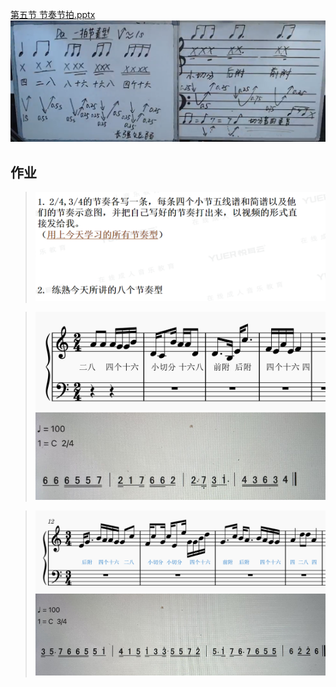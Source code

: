 [第五节 节奏节拍.pptx](https://www.yuque.com/attachments/yuque/0/2022/pptx/12393765/1661951468802-a1193cb4-6ac4-4454-923c-439f6d13f131.pptx)
![image.png](./第五节__节奏节拍.assets/20230302_1505534467.png)

## 作业
> ![image.png](./第五节__节奏节拍.assets/20230302_1505536854.png)

> ![image.png](./第五节__节奏节拍.assets/20230302_1505544933.png)
> ![image.png](./第五节__节奏节拍.assets/20230302_1505548815.png)



> ![image.png](./第五节__节奏节拍.assets/20230302_1505542321.png)
> ![image.png](./第五节__节奏节拍.assets/20230302_1505544165.png)


